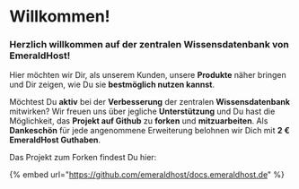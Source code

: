 # Willkommen!

### Herzlich willkommen auf der zentralen **Wissensdatenbank von** EmeraldHost!

Hier möchten wir Dir, als unserem Kunden, unsere **Produkte** näher bringen und Dir zeigen, wie Du sie **bestmöglich nutzen kannst**.

Möchtest Du **aktiv** bei der **Verbesserung** der zentralen **Wissensdatenbank** mitwirken? Wir freuen uns über jegliche **Unterstützung** und Du hast die Möglichkeit, das **Projekt auf Github** zu **forken** und **mitzuarbeiten**. Als **Dankeschön** für jede angenommene Erweiterung belohnen wir Dich mit **2 € EmeraldHost Guthaben**.

Das Projekt zum Forken findest Du hier:

{% embed url="https://github.com/emeraldhost/docs.emeraldhost.de" %}
